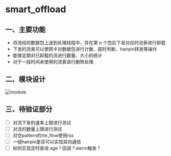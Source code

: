 # smart_offload

## 一、主要功能

- 将流经的数据包上送到处理线程中，并在第 n 个包后下发对应的流表进行卸载
- 下发的流表可以使网卡对数据包进行计数、超时判断、hairpin转发等操作
- 能够定期对已卸载的流进行数量、大小的统计
- 对于一段时间未使用的流表进行删除处理

## 二、模块设计

![module](https://img.ccm.ink/smart_offload.jpg)

## 三、待验证部分

- [ ]  对流下发的速率上限进行测试
- [ ]  对流的数量上限进行测试
- [ ]  对空pattern的rte_flow使用rss
- [ ]  一组hairpin是否可以实现双向通信
- [ ]  如何实现定时查询 age？回调？alerm触发？
